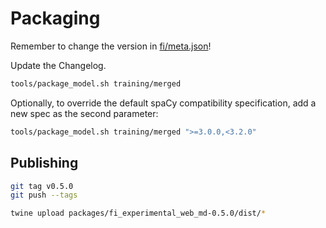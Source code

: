 # Packaging

Remember to change the version in [fi/meta.json](fi/meta.json)!

Update the Changelog.

```sh
tools/package_model.sh training/merged
```

Optionally, to override the default spaCy compatibility specification,
add a new spec as the second parameter:

```sh
tools/package_model.sh training/merged ">=3.0.0,<3.2.0"
```

## Publishing

```sh
git tag v0.5.0
git push --tags

twine upload packages/fi_experimental_web_md-0.5.0/dist/*
```
